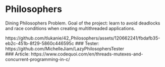 # Philosophers
<p>Dining Philosophers Problem. Goal of the project: learn to avoid deadlocks and race conditions when creating multithreaded applications.</p>
https://github.com/tlukanie/42_Philosophers/assets/120662241/fbdafb35-eb2c-451b-8f29-5860c446595c
### Tester: https://github.com/MichelleJiam/LazyPhilosophersTester<br>
### Article: https://www.codequoi.com/en/threads-mutexes-and-concurrent-programming-in-c/
